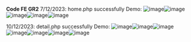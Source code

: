 **Code FE GR2**
7/12/2023: home.php successfully
Demo: ![image](https://github.com/QuanTH02/FE_GR2/assets/104297617/bd0cff53-ec9f-4e3b-85ce-a6bed8a1f24d)![image](https://github.com/QuanTH02/FE_GR2/assets/104297617/ba3f1cdd-948a-4b35-b701-76f32862f50f)![image](https://github.com/QuanTH02/FE_GR2/assets/104297617/3a7b0432-1889-4894-9662-1452eda6e9de)![image](https://github.com/QuanTH02/FE_GR2/assets/104297617/eda5b6de-e404-4a08-b347-0ee2acc4de09)![image](https://github.com/QuanTH02/FE_GR2/assets/104297617/4426e83a-e52a-48bc-b4da-e470801b353f)

10/12/2023: detail.php successfully
Demo: ![image](https://github.com/QuanTH02/FE_GR2/assets/104297617/0c24ce6a-18dc-4e1c-ba37-c223f0d883e0)![image](https://github.com/QuanTH02/FE_GR2/assets/104297617/d5b1cfa5-ec42-429e-a6e8-d88da3d3ae0a)![image](https://github.com/QuanTH02/FE_GR2/assets/104297617/4a1045c0-dcc3-4254-9256-23ff699743fc)![image](https://github.com/QuanTH02/FE_GR2/assets/104297617/d95ff902-f62c-4581-bf95-c48593060a70)![image](https://github.com/QuanTH02/FE_GR2/assets/104297617/a0eda35d-f1ef-4e3b-b2a4-c61f65fabcc3)![image](https://github.com/QuanTH02/FE_GR2/assets/104297617/b86ce4cf-69d4-4679-b74a-5801439b0a12)![image](https://github.com/QuanTH02/FE_GR2/assets/104297617/10abb57b-d1c6-4f00-930d-9aeec171d897)











